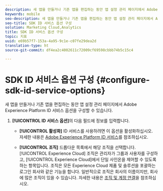 ```yaml
---
description: 새 앱을 만들거나 기존 앱을 편집하는 동안 앱 설정 관리 페이지에서 Adobe Experience Platform ID 서비스 옵션을 구성할 수 있습니다.
keywords: mobile
seo-description: 새 앱을 만들거나 기존 앱을 편집하는 동안 앱 설정 관리 페이지에서 Adobe Experience Platform ID 서비스 옵션을 구성할 수 있습니다.
seo-title: SDK ID 서비스 옵션 구성
solution: Marketing Cloud,Analytics
title: SDK ID 서비스 옵션 구성
topic: 지표
uuid: e69b57f7-153a-4a95-9c1e-c07fe29dea2d
translation-type: ht
source-git-commit: df4ea2c4002611c72009cf69598cbbb74b5c15c4

---
```



# SDK ID 서비스 옵션 구성 {#configure-sdk-id-service-options}

새 앱을 만들거나 기존 앱을 편집하는 동안 앱 설정 관리 페이지에서 Adobe Experience Platform ID 서비스 옵션을 구성할 수 있습니다.

1. **[!UICONTROL ID 서비스 옵션]**&#x200B;의 다음 필드에 정보를 입력합니다.

   * **[!UICONTROL 활성화]**
ID 서비스를 사용하려면 이 옵션을 활성화하십시오. 자세한 내용은 [Adobe Experience Platform ID 서비스](https://marketing.adobe.com/resources/help/ko_KR/mcvid/)를 참조하십시오.<!-- REKHA - don't know where this content has been migrated to. -->

   * **[!UICONTROL 조직]**
드롭다운 목록에서 해당 조직을 선택합니다.
[!UICONTROL Experience Cloud] 조직은 관리자가 그룹과 사용자를 구성하고, [!UICONTROL Experience Cloud]에서 단일 사인온을 제어할 수 있도록 하는 항목입니다. 조직은 모든 Experience Cloud 제품 및 솔루션을 포괄하는 로그인 회사와 같은 기능을 합니다. 일반적으로 조직은 회사의 이름이지만, 회사에 많은 조직이 있을 수 있습니다. 자세한 내용은 [조직 및 계정 연결](https://docs.adobe.com/content/help/ko-KR/core-services/interface/manage-users-and-products/organizations.html)을 참조하십시오.
